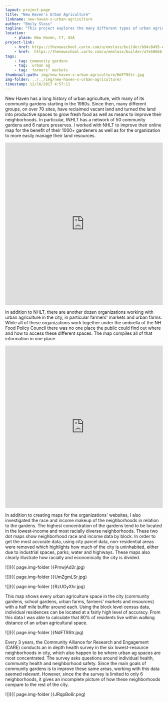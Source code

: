 ```yaml
---
layout: project-page
title: "New Haven's Urban Agriculture"
linkname: new-haven-s-urban-agriculture
author: "Emily Sloss"
tagline: "This project explores the many different types of urban agricultural spaces in New Haven, their density and relation to race and income. "
location:
    - place: New Haven, CT, USA
project-link:
    - href: https://thenewschool.carto.com/u/emsloss/builder/b94c8495-e62f-4800-8211-2afb3f9c8c64/embed
    - href:  https://thenewschool.carto.com/u/emsloss/builder/a7e58666-aa06-4aeb-a4cd-f284ddde39f6/embed 
tags:
    - tag: community gardens
    - tag:  urban ag
    - tag:  farmers' markets
thumbnail-path: img/new-haven-s-urban-agriculture/NdFT9Str.jpg
img-folder: ../../img/new-haven-s-urban-agriculture/
timestamp: 12/16/2017 4:57:11
---
```

New Haven has a long history of urban agriculture, with many of its community gardens starting in the 1980s. Since then, many different groups, on over 70 sites, have reclaimed vacant land and turned the land into productive spaces to grow fresh food as well as means to improve their neighborhoods. In particular, tNHLT has a network of 50 community gardens and 6 nature preserves. I worked with NHLT to improve their online map for the benefit of their 1000+ gardeners as well as for the organization to more easily manage their land resources. 

<iframe width="100%" height="520" frameborder="0" src="https://thenewschool.carto.com/u/emsloss/builder/b94c8495-e62f-4800-8211-2afb3f9c8c64/embed" allowfullscreen webkitallowfullscreen mozallowfullscreen oallowfullscreen msallowfullscreen></iframe>

In addition to NHLT, there are another dozen organizations working with urban agriculture in the city, in particular farmers' markets and urban farms. While all of these organizations work together under the umbrella of the NH Food Policy Council there was no one place the public could find out where and how to access these different spaces. The map compiles all of that information in one place. 

<iframe width="100%" height="520" frameborder="0" src="https://thenewschool.carto.com/u/emsloss/builder/a7e58666-aa06-4aeb-a4cd-f284ddde39f6/embed" allowfullscreen webkitallowfullscreen mozallowfullscreen oallowfullscreen msallowfullscreen></iframe>

In addition to creating maps for the organizations' websites, I also investigated the race and income makeup of the neighborhoods in relation to the gardens. The highest concentration of the gardens tend to be located in the lowest-income and most racially diverse neighborhoods. These two dot maps show neighborhood race and income data by block. In order to get the most accurate data, using city parcel data, non-residential areas were removed which highlights how much of the city is uninhabited, either due to industrial spaces, parks, water and highways. These maps also clearly illustrate how racially and economically the city is divided. 


![]({{ page.img-folder }}PmwjAd2r.jpg)

![]({{ page.img-folder }}UmZgmLSr.jpg)

![]({{ page.img-folder }}RzUGyXhr.jpg)


This map shows every urban agriculture space in the city (community gardens, school gardens, urban farms, farmers' markets and resources) with a half mile buffer around each. Using the block level census data, individual residences can be located at a fairly high level of accuracy. From this data I was able to calculate that 80% of residents live within walking distance of an urban agricultural space. 

![]({{ page.img-folder }}NdFT9Str.jpg)

Every 3 years, the Community Alliance for Research and Engagement (CARE) conducts an in depth health survey in the six lowest-resource neighborhoods in city, which also happen to be where urban ag spaces are most concentrated. The survey asks questions around individual health, community health and neighborhood safety. Since the main goals of community gardens is to improve these same areas, working with this data seemed relevant. However, since the the survey is limited to only 6 neighborhoods, it gives an incomplete picture of how these neighborhoods compare to the rest of the city. 

![]({{ page.img-folder }}JRqpBo6r.png)
